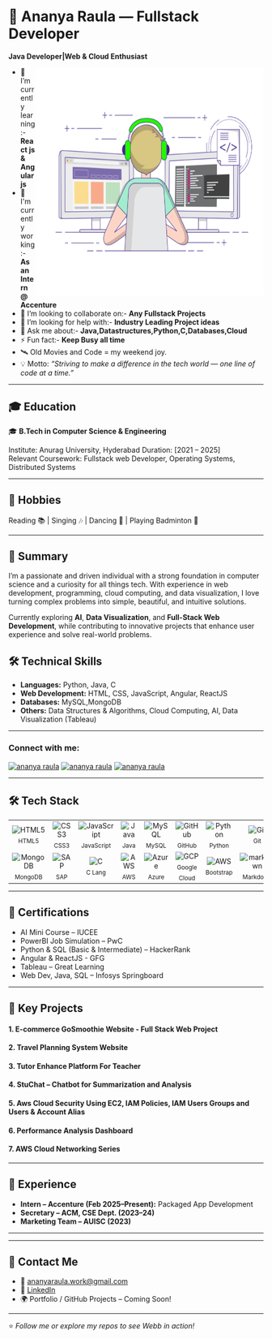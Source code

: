# 👋 Ananya Raula — Fullstack Developer 
**Java Developer|Web & Cloud Enthusiast**

<a href="#" target="blank"><img align="right" src="https://raw.githubusercontent.com/devSouvik/devSouvik/master/gif3.gif" alt="annayaraula" height="450" width="450" /></a>
- 🌱 I’m currently learning:- **React js & Angular js**
- 💼 I'm currently working:- **As an Intern @ Accenture** 
- 👯 I’m looking to collaborate on:- **Any Fullstack Projects**
- 🤔 I’m looking for help with:- **Industry Leading Project ideas**
- 💬 Ask me about:- **Java,Datastructures,Python,C,Databases,Cloud**
- ⚡ Fun fact:- **Keep Busy all time**
- 🛰️ Old Movies and Code = my weekend joy.
- 💡 Motto: *“Striving to make a difference in the tech world — one line of code at a time.”*

---
## 🎓 Education

 🎓 **B.Tech in Computer Science & Engineering**  
 
  Institute: Anurag University, Hyderabad
  Duration: [2021 – 2025]  
  Relevant Coursework: Fullstack web Developer, Operating Systems, Distributed Systems

---
## 🎯 Hobbies
Reading 📚 | Singing 🎶 | Dancing 💃 | Playing Badminton 🏸

---

<!--
<p align="left"> <a href="https://github.com/ryo-ma/github-profile-trophy"><img src="https://github-profile-trophy.vercel.app/?username=ananyaraula" alt="ananyaraula" /></a> </p>
-->


## 🌟 Summary

I’m a passionate and driven individual with a strong foundation in computer science and a curiosity for all things tech. With experience in web development, programming, cloud computing, and data visualization, I love turning complex problems into simple, beautiful, and intuitive solutions.

Currently exploring **AI**, **Data Visualization**, and **Full-Stack Web Development**, while contributing to innovative projects that enhance user experience and solve real-world problems.

## 🛠️ Technical Skills

- **Languages:** Python, Java, C  
- **Web Development:** HTML, CSS, JavaScript, Angular, ReactJS  
- **Databases:** MySQL,MongoDB  
- **Others:** Data Structures & Algorithms, Cloud Computing, AI, Data Visualization (Tableau)

---

<h3 align="left">Connect with me:</h3>
<p align="left">
<a href="https://linkedin.com/in/ananyaraula" target="blank"><img align="center" src="https://api.iconify.design/logos:linkedin-icon.svg" alt="ananya raula" height="30" width="40" /></a>
<a href="https://www.hackerrank.com/ananyaraula" target="blank"><img align="center" src="https://upload.wikimedia.org/wikipedia/commons/4/40/HackerRank_Icon-1000px.png" alt="ananya raula" height="30" width="40" /></a>
 <a href="mailto:ananyaraula.work@gmail.com" target="blank"><img align="center" src="https://api.iconify.design/logos:google-gmail.svg" alt="ananya raula" height="30" width="40" /></a>
</p>

---

## 🛠️ Tech Stack
 
<p align="center">
  <table border="0" cellspacing="0" cellpadding="0" border-color:"white">
    <tr>
      <td align="center" width="80">
        <img src="https://api.iconify.design/devicon:html5.svg" width="50px" alt="HTML5"/><br/>
        <sub>HTML5</sub>
      </td>
      <td align="center" width="80">
        <img src="https://api.iconify.design/devicon:css3.svg" width="50px" alt="CSS3"/><br/>
        <sub>CSS3</sub>
      </td>
      <td align="center" width="80">
        <img src="https://api.iconify.design/devicon:javascript.svg" width="50px" alt="JavaScript"/><br/>
        <sub>JavaScript</sub>
      </td>
      <td align="center" width="80">
        <img src="https://api.iconify.design/devicon:java.svg" width="50px" alt="Java"/><br/>
        <sub>Java</sub>
      </td>
      <td align="center" width="80">
        <img src="https://api.iconify.design/devicon:mysql.svg" width="50px" alt="MySQL"/><br/>
        <sub>MySQL</sub>
      </td>
      <td align="center" width="80">
        <img src="https://api.iconify.design/skill-icons:github-dark.svg" width="50px" alt="GitHub"/><br/>
        <sub>GitHub</sub>
      </td>
      <td align="center" width="80">
        <img src="https://api.iconify.design/devicon:python.svg" width="50px" alt="Python"/><br/>
        <sub>Python</sub>
      </td>
      <td align="center" width="80">
        <img src="https://api.iconify.design/devicon:git.svg" width="50px" alt="Git"/><br/>
        <sub>Git</sub>
      </td>
      <td align="center" width="80">
        <img src="https://api.iconify.design/devicon:react.svg" width="50px" alt="React.Js"/><br/>
        <sub>React.Js</sub>
      </td>
      <td align="center" width="80">
        <img src="https://api.iconify.design/devicon:angularjs.svg" width="50px" alt="Angular.Js"/><br/>
        <sub>Angular.Js</sub>
      </td>
      <td align="center" width="80">
        <img src="https://api.iconify.design/devicon:linux.svg" width="50px" alt="Linux"/><br/>
        <sub>Linux</sub>
      </td>
      <td align="center" width="80">
        <img src="https://api.iconify.design/devicon:typescript.svg" width="50px" alt="Typescript"/><br/>
        <sub>Typrescript</sub>
      </td>
    <tr>
      <td align="center" width="80">
        <img src="https://api.iconify.design/devicon:mongodb.svg" width="50px" alt="MongoDB"/><br/>
        <sub>MongoDB</sub>
      </td>
      <td align="center" width="80">
        <img src="https://api.iconify.design/logos:sap.svg" width="50px" alt="SAP"/><br/>
        <sub>SAP</sub>
      </td>
      <td align="center" width="80">
        <img src="https://img.icons8.com/color/48/c-programming.png" width="50px" alt="C"/><br/>
        <sub>C Lang</sub>
      </td>
      </td>
      <td align="center" width="80">
        <img src="https://api.iconify.design/devicon:amazonwebservices-wordmark.svg" width="50px" alt="AWS"/><br/>
        <sub>AWS</sub>
      </td>
      <td align="center" width="80">
        <img src="https://api.iconify.design/devicon:azure.svg" width="50px" alt="Azure"/><br/>
        <sub>Azure</sub>
      </td>
      <td align="center" width="80">
        <img src="https://api.iconify.design/devicon:googlecloud.svg" width="50px" alt="GCP"/><br/>
        <sub>Google Cloud</sub>
      </td>
      <td align="center" width="80">
        <img src="https://api.iconify.design/devicon:bootstrap.svg" width="50px" alt="AWS"/><br/>
        <sub>Bootstrap</sub>
      </td>
      <td align="center" width="80">
        <img src="https://img.icons8.com/ios-filled/50/1A1A1A/markdown.png" width="50px" alt="markdown"/><br/>
        <sub>Markdown</sub>
      </td>
      <td align="center" width="80">
        <img src="https://api.iconify.design/logos:microsoft-power-bi.svg" width="50px" alt="powerbi"/><br/>
        <sub>PowerBI</sub>
      </td>
      <td align="center" width="80">
        <img src="https://api.iconify.design/logos:tableau-icon.svg" width="50px" alt="Tableau"/><br/>
        <sub>Tableau</sub>
      </td>
      <td align="center" width="80">
        <img src="https://api.iconify.design/devicon:eclipse.svg" width="50px" alt="Eclipse"/><br/>
        <sub>Eclipse</sub>
      </td>
      <td align="center" width="80">
        <img src="https://api.iconify.design/devicon:vscode.svg" width="50px" alt="vscode"/><br/>
        <sub>VS Code</sub>
      </td>
    </tr>
  </table>
</p>

---

## 📜 Certifications

- AI Mini Course – IUCEE  
- PowerBI Job Simulation – PwC  
- Python & SQL (Basic & Intermediate) – HackerRank  
- Angular & ReactJS - GFG  
- Tableau – Great Learning  
- Web Dev, Java, SQL – Infosys Springboard 

---


## 🚀 Key Projects

#### 1. E-commerce GoSmoothie Website - Full Stack Web Project
#### 2. Travel Planning System Website
#### 3. Tutor Enhance Platform For Teacher
#### 4. StuChat – Chatbot for Summarization and Analysis
#### 5. Aws Cloud Security Using EC2, IAM Policies, IAM Users Groups and Users & Account Alias
#### 6. Performance Analysis Dashboard
#### 7. AWS Cloud Networking Series

<!--
### 🔐 [AWS Cloud Security Automation](https://github.com/<your-github-username>/aws-cloud-security)
- Automated IAM policies, groups, EC2 roles using Bash & Python
- Configured S3 with bucket policies and secure access control

### 🔁 [CI/CD Pipeline: Jenkins + GitHub Actions](https://github.com/<your-github-username>/ci-cd-pipeline)
- Automated deployments to EC2 using Docker & GitHub Actions
- Jenkins multibranch pipeline for testing & delivery

### ☸️ [Kubernetes on AWS EKS using Terraform](https://github.com/<your-github-username>/eks-deployment)
- Deployed full EKS cluster with Helm charts and HPA setup
- Terraform-managed networking and Kubernetes manifests

-->
---
## 💼 Experience

- **Intern – Accenture (Feb 2025–Present):** Packaged App Development  
- **Secretary – ACM, CSE Dept. (2023–24)**  
- **Marketing Team – AUISC (2023)**
  
---
<!--
## 📈 GitHub Stats
<p>&nbsp;<img align="center" src="https://github-readme-stats.vercel.app/api?username=guntupallivasudeva&show_icons=true&locale=en" alt="guntupallivasudeva" />
<img align="center" src="https://github-readme-streak-stats.herokuapp.com/?user=guntupallivasudeva&" alt="guntupallivasudeva" />
<img align="center" src="https://github-readme-stats.vercel.app/api/top-langs?username=guntupallivasudeva&show_icons=true&locale=en&layout=compact" alt="guntupallivasudeva" /></p>
-->
---

## 💼 Contact Me

- 📧 [ananyaraula.work@gmail.com](mailto:ananyaraula.work@gmail.com)  
- 🔗 [LinkedIn](https://www.linkedin.com/in/ananyaraula)  
- 🌍 Portfolio / GitHub Projects – Coming Soon! 

---
⭐️ *Follow me or explore my repos to see Webb in action!*
